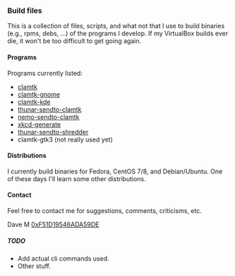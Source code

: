 ### Build files  
  
This is a collection of files, scripts, and what not that I use to build binaries (e.g., rpms, debs, ...) of the programs I develop.  If my VirtualBox builds ever die, it won't be too difficult to get going again. 
   
#### Programs

Programs currently listed:  

* [clamtk](https://github.com/dave-theunsub/clamtk)
* [clamtk-gnome](https://github.com/dave-theunsub/clamtk-gnome)
* [clamtk-kde](https://github.com/dave-theunsub/clamtk-kde)
* [thunar-sendto-clamtk](https://github.com/dave-theunsub/thunar-sendto-clamtk)
* [nemo-sendto-clamtk](https://github.com/dave-theunsub/nemo-sendto-clamtk)
* [xkcd-generate](https://github.com/dave-theunsub/xkcd-generate)
* [thunar-sendto-shredder](https://github.com/dave-theunsub/thunar-sendto-shredder)
* clamtk-gtk3 (not really used yet)  
  
#### Distributions  
  
I currently build binaries for Fedora, CentOS 7/8, and Debian/Ubuntu.  One of these days I'll learn some other distributions.

#### Contact

Feel free to contact me for suggestions, comments, criticisms, etc.

Dave M [0xF51D19546ADA59DE](https://pgp.circl.lu/pks/lookup?op=get&search=0xF51D19546ADA59DE)  

##### TODO  
  
* Add actual cli commands used.
* Other stuff.
